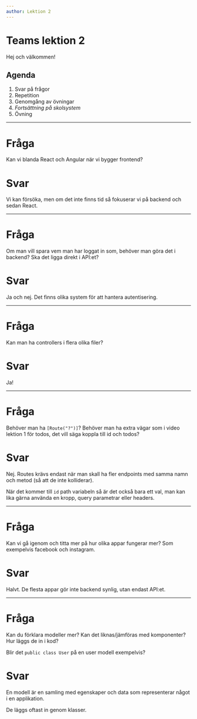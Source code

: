 ```yaml
---
author: Lektion 2
---
```


# Teams lektion 2

Hej och välkommen!

## Agenda

1. Svar på frågor
2. Repetition
3. Genomgång av övningar
4. *Fortsättning på skolsystem*
5. Övning

---

# Fråga

Kan vi blanda React och Angular när vi bygger frontend?

# Svar

Vi kan försöka, men om det inte finns tid så fokuserar vi på backend och sedan React.

---

# Fråga

Om man vill spara vem man har loggat in som, behöver man göra det i backend? Ska det ligga direkt i API:et?

# Svar

Ja och nej. Det finns olika system för att hantera autentisering.

---

# Fråga

Kan man ha controllers i flera olika filer?

# Svar

Ja!

---

# Fråga

Behöver man ha `[Route("?")]`? Behöver man ha extra vägar som i video lektion 1 för todos, det vill säga koppla till id och todos?

# Svar

Nej. Routes krävs endast när man skall ha fler endpoints med samma namn och metod (så att de inte kolliderar).

När det kommer till `id` path variabeln så är det också bara ett val, man kan lika gärna använda en kropp, query parametrar eller headers.

---

# Fråga

Kan vi gå igenom och titta mer på hur olika appar fungerar mer? Som exempelvis facebook och instagram.

# Svar

Halvt. De flesta appar gör inte backend synlig, utan endast API:et.

---

# Fråga

Kan du förklara modeller mer? Kan det liknas/jämföras med komponenter? Hur läggs de in i kod?

Blir det `public class User` på en user modell exempelvis?

# Svar

En modell är en samling med egenskaper och data som representerar något i en applikation.

De läggs oftast in genom klasser.
